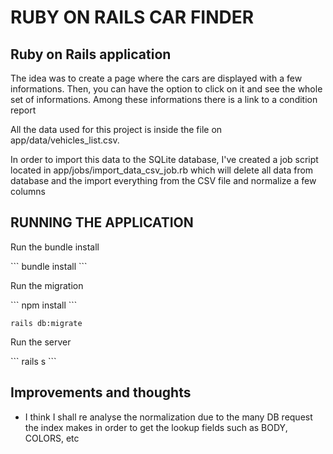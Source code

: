 # RUBY ON RAILS CAR FINDER

## Ruby on Rails application
<p>
The idea was to create a page where the cars are displayed with a few informations. Then, you can have the option to click on it and see the whole set of informations. Among these informations there is a link to a condition report
</p>
<p>
All the data used for this project is inside the file on app/data/vehicles_list.csv.
</p>
<p>
In order to import this data to the SQLite database, I've created a job script located in app/jobs/import_data_csv_job.rb which will delete all data from database and the import everything from the CSV file and normalize a few columns
</p>

## RUNNING THE APPLICATION
<p>Run the bundle install</p>
```
bundle install
```
<p>Run the migration</p>
```
npm install
```

```
rails db:migrate
```

<p>Run the server</p>
```
rails s
```


## Improvements and thoughts
 - I think I shall re analyse the normalization due to the many DB request the index makes in order to get the lookup fields such as BODY, COLORS, etc
